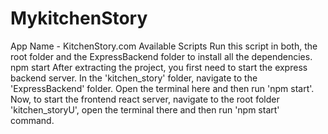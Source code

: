 # MykitchenStory
App Name - KitchenStory.com 
Available Scripts
Run this script in both, the root folder and the ExpressBackend folder to install all the dependencies.
npm start
After extracting the project, you first need to start the express backend server.
In the 'kitchen_story' folder, navigate to the 'ExpressBackend' folder. Open the terminal here and then run 'npm start'.
Now, to start the frontend react server, navigate to the root folder 'kitchen_storyU', open the terminal there and then run 'npm start' command.
